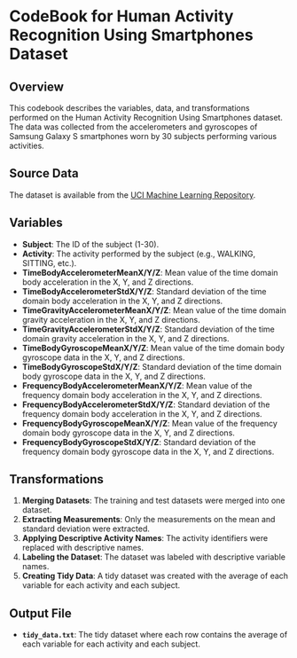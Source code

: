 
# CodeBook for Human Activity Recognition Using Smartphones Dataset

## Overview

This codebook describes the variables, data, and transformations performed on the Human Activity Recognition Using Smartphones dataset. The data was collected from the accelerometers and gyroscopes of Samsung Galaxy S smartphones worn by 30 subjects performing various activities.

## Source Data

The dataset is available from the [UCI Machine Learning Repository](http://archive.ics.uci.edu/ml/datasets/Human+Activity+Recognition+Using+Smartphones).

## Variables

- **Subject**: The ID of the subject (1-30).
- **Activity**: The activity performed by the subject (e.g., WALKING, SITTING, etc.).
- **TimeBodyAccelerometerMeanX/Y/Z**: Mean value of the time domain body acceleration in the X, Y, and Z directions.
- **TimeBodyAccelerometerStdX/Y/Z**: Standard deviation of the time domain body acceleration in the X, Y, and Z directions.
- **TimeGravityAccelerometerMeanX/Y/Z**: Mean value of the time domain gravity acceleration in the X, Y, and Z directions.
- **TimeGravityAccelerometerStdX/Y/Z**: Standard deviation of the time domain gravity acceleration in the X, Y, and Z directions.
- **TimeBodyGyroscopeMeanX/Y/Z**: Mean value of the time domain body gyroscope data in the X, Y, and Z directions.
- **TimeBodyGyroscopeStdX/Y/Z**: Standard deviation of the time domain body gyroscope data in the X, Y, and Z directions.
- **FrequencyBodyAccelerometerMeanX/Y/Z**: Mean value of the frequency domain body acceleration in the X, Y, and Z directions.
- **FrequencyBodyAccelerometerStdX/Y/Z**: Standard deviation of the frequency domain body acceleration in the X, Y, and Z directions.
- **FrequencyBodyGyroscopeMeanX/Y/Z**: Mean value of the frequency domain body gyroscope data in the X, Y, and Z directions.
- **FrequencyBodyGyroscopeStdX/Y/Z**: Standard deviation of the frequency domain body gyroscope data in the X, Y, and Z directions.

## Transformations

1. **Merging Datasets**: The training and test datasets were merged into one dataset.
2. **Extracting Measurements**: Only the measurements on the mean and standard deviation were extracted.
3. **Applying Descriptive Activity Names**: The activity identifiers were replaced with descriptive names.
4. **Labeling the Dataset**: The dataset was labeled with descriptive variable names.
5. **Creating Tidy Data**: A tidy dataset was created with the average of each variable for each activity and each subject.

## Output File

- **`tidy_data.txt`**: The tidy dataset where each row contains the average of each variable for each activity and each subject.
